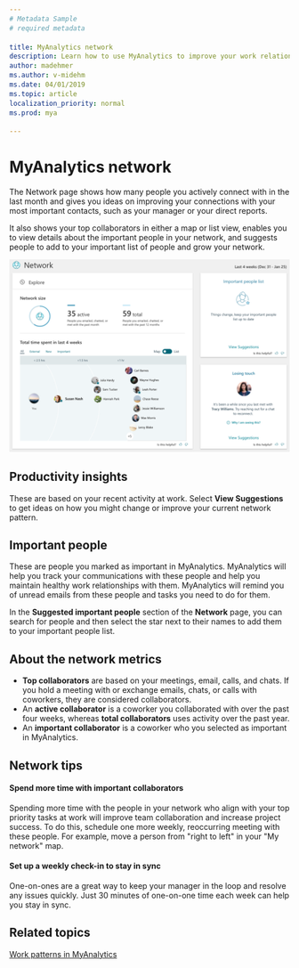 ```yaml
---
# Metadata Sample
# required metadata

title: MyAnalytics network
description: Learn how to use MyAnalytics to improve your work relationships and grow your network
author: madehmer
ms.author: v-midehm
ms.date: 04/01/2019
ms.topic: article
localization_priority: normal 
ms.prod: mya

---
```


# MyAnalytics network

The Network page shows how many people you actively connect with in the last month and gives you ideas on improving your connections with your most important contacts, such as your manager or your direct reports. 

It also shows your top collaborators in either a map or list view, enables you to view details about the important people in your network, and suggests people to add to your important list of people and grow your network.

![Your Network](../../Images/mya/use/network-pg.png)

## Productivity insights

These are based on your recent activity at work. Select **View Suggestions** to get ideas on how you might change or improve your current network pattern.

## Important people

These are people you marked as important in MyAnalytics. MyAnalytics will help you track your communications with these people and help you maintain healthy work relationships with them. MyAnalytics will remind you of unread emails from these people and tasks you need to do for them.

In the **Suggested important people** section of the **Network** page, you can search for people and then select the star next to their names to add them to your important people list.

## About the network metrics

* **Top collaborators** are based on your meetings, email, calls, and chats. If you hold a meeting with or exchange emails, chats, or calls with coworkers, they are considered collaborators.
* An **active collaborator** is a coworker you collaborated with over the past four weeks, whereas **total collaborators** uses activity over the past year.
* An **important collaborator** is a coworker who you selected as important in MyAnalytics.

## Network tips

#### Spend more time with important collaborators

Spending more time with the people in your network who align with your top priority tasks at work will improve team collaboration and increase project success. To do this, schedule one more weekly, reoccurring meeting with these people. For example, move a person from "right to left" in your "My network" map.


#### Set up a weekly check-in to stay in sync

One-on-ones are a great way to keep your manager in the loop and resolve any issues quickly. Just 30 minutes of one-on-one time each week can help you stay in sync.


## Related topics

[Work patterns in MyAnalytics](../use/dashboard-2.md)